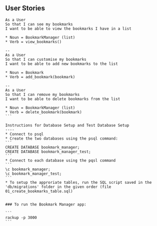 User Stories
----
````
As a User
So that I can see my bookmarks
I want to be able to view the bookmarks I have in a list

* Noun = BookmarkManager (list)
* Verb = view_bookmarks()

--
As a User
So that I can customise my bookmarks 
I want to be able to add new bookmarks to the list

* Noun = Bookmark
* Verb = add_bookmark(bookmark)

--
As a User
So that I can remove my bookmarks
I want to be able to delete bookmarks from the list

* Noun = BookmarkManager (list)
* Verb = delete_bookmark(bookmark)
```

Instructions for Database Setup and Test Database Setup
----
* Connect to psql
* Create the two databases using the psql command: 
```
CREATE DATABASE bookmark_manager;
CREATE DATABASE bookmark_manager_test;
```
* Connect to each database using the pqsl command 
```
\c bookmark_manager;
\c bookmark_manager_test;
```
* To setup the approriate tables, run the SQL script saved in the 'db/migrations' folder in the given order (file 01_create_bookmarks_table.sql)


### To run the Bookmark Manager app:

```
rackup -p 3000
```
